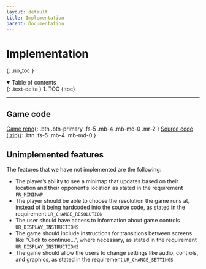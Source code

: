 ```yaml
---
layout: default
title: Implementation
parent: Documentation
---
```


# Implementation
{: .no_toc }

<details open markdown="block">
  <summary>
    Table of contents
  </summary>
  {: .text-delta }
1. TOC
{:toc}
</details>

---

## Game code

[Game repo](https://github.com/hardgforgifs/game){: .btn .btn-primary .fs-5 .mb-4 .mb-md-0 .mr-2 } [Source code (.zip)](https://github.com/hardgforgifs/game/archive/1.0.3.zip){: .btn .fs-5 .mb-4 .mb-md-0 }

## Unimplemented features

The features that we have not implemented are the following:

* The player’s ability to see a minimap that updates based on their location and their opponent’s location as stated in the requirement `FR_MINIMAP`
* The player should be able to choose the resolution the game runs at, instead of it being hardcoded into the source code, as stated in the requirement `UR_CHANGE_RESOLUTION`
* The user should have access to information about game controls `UR_DISPLAY_INSTRUCTIONS`
* The game should include instructions for transitions between screens like “Click to continue…”, where necessary, as stated in the requirement `UR_DISPLAY_INSTRUCTIONS`
* The game should allow the users to change settings like audio, controls, and graphics, as stated in the requirement `UR_CHANGE_SETTINGS`
